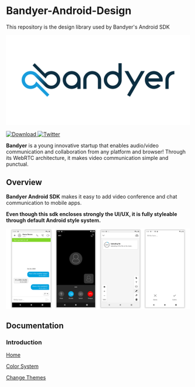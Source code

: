 # Bandyer-Android-Design
This repository is the design library used by Bandyer's Android SDK

<p align="center">
<img src="img/bandyer.png" alt="Bandyer" title="Bandyer" />
</p>


[ ![Download](https://api.bintray.com/packages/bandyer/Communication/Android-Design/images/download.svg) ](https://bintray.com/bandyer/Communication/Android-Design/_latestVersion)
[![Twitter](https://img.shields.io/twitter/url/http/shields.io.svg?style=social&logo=twitter)](https://twitter.com/intent/follow?screen_name=bandyersrl)


**Bandyer** is a young innovative startup that enables audio/video communication and collaboration from any platform and browser! Through its WebRTC architecture, it makes video communication simple and punctual.

## Overview

**Bandyer Android SDK** makes it easy to add video conference and chat communication to mobile apps.

**Even though this sdk encloses strongly the UI/UX, it is fully styleable through default Android style system.**

<img src="img/img4.png"/>

## Documentation

### Introduction
[Home](https://github.com/Bandyer/Bandyer-Android-Design/wiki/Home)

[Color System](https://github.com/Bandyer/Bandyer-Android-Design/wiki/Color-System)

[Change Themes](https://github.com/Bandyer/Bandyer-Android-Design/wiki/Change-Themes)